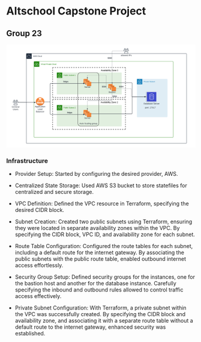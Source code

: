 # Altschool Capstone Project
## Group 23

<img src='./assets/architecture-diagram.png' alt='Architectural diagram'>

### Infrastructure

- Provider Setup: Started by configuring the desired provider, AWS.

- Centralized State Storage: Used AWS S3 bucket to store statefiles for centralized and secure storage.

- VPC Definition: Defined the VPC resource in Terraform, specifying the desired CIDR block.

- Subnet Creation: Created two public subnets using Terraform, ensuring they were located in separate availability zones within the VPC. By specifying the CIDR block, VPC ID, and availability zone for each subnet.

- Route Table Configuration: Configured the route tables for each subnet, including a default route for the internet gateway. By associating the public subnets with the public route table, enabled outbound internet access effortlessly.

- Security Group Setup: Defined security groups for the instances, one for the bastion host and another for the database instance. Carefully specifying the inbound and outbound rules allowed to control traffic access effectively.

- Private Subnet Configuration: With Terraform, a private subnet within the VPC was successfully created. By specifying the CIDR block and availability zone, and associating it with a separate route table without a default route to the internet gateway, enhanced security was established.
